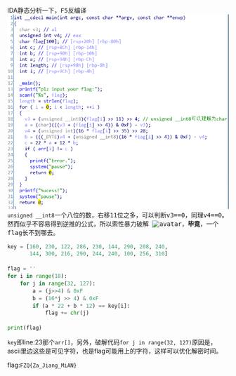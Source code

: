 IDA静态分析一下，<kbd>F5<kbd/>反编译  
![avatar](ida_uncompile.png "反编译")  
`unsigned __int8`一个八位的数，右移11位之多，可以判断v3==0，同理v4==0。  
然而似乎不容易得到逆推的公式，所以索性暴力破解
![avatar](https://emojis.slackmojis.com/emojis/images/1471119458/990/party_parrot.gif?1471119458)，**毕竟**，一个flag长不到哪去。  
```python
key = [160, 230, 122, 286, 230, 144, 290, 208, 240,
       144, 300, 216, 290, 244, 240, 100, 256, 310]

flag = ''
for i in range(18):
    for j in range(32, 127):
        a = (j>>4) & 0xF
        b = (16*j >> 4) & 0xF
        if (a * 22 + b * 12) == key[i]:
            flag += chr(j)

print(flag)
```

`key`即line:23那个`arr[]`，另外，破解代码`for j in range(32, 127)`原因是，ascii里边这些是可见字符，也是flag可能用上的字符，这样可以优化解密时间。

flag:`FZQ{Za_Jiang_MiAN}`